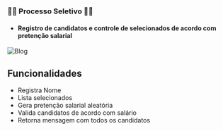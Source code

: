 ### 👨‍🎓 Processo Seletivo 👷‍♂️

- #### Registro de candidatos e controle de selecionados de acordo com pretenção salarial

![Blog](https://img.shields.io/badge/Java-ED8B00?style=for-the-badge&logo=openjdk&logoColor=white) 


## Funcionalidades

- Registra Nome
- Lista selecionados
- Gera pretenção salarial aleatória
- Valida candidatos de acordo com salário
- Retorna mensagem com todos os candidatos
